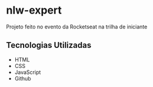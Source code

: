 # nlw-expert
Projeto feito no evento da Rocketseat na trilha de iniciante

## Tecnologias Utilizadas

- HTML
- CSS
- JavaScript
- Github